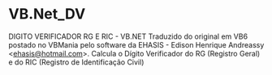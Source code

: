 # VB.Net_DV
DIGITO VERIFICADOR RG E RIC - VB.NET  Traduzido do original em VB6 postado no VBMania pelo software da EHASIS - Edison Henrique Andreassy &lt;ehasis@hotmail.com>.  Calcula o Dígito Verificador do RG (Registro Geral) e do RIC (Registro de Identificação Civil)

